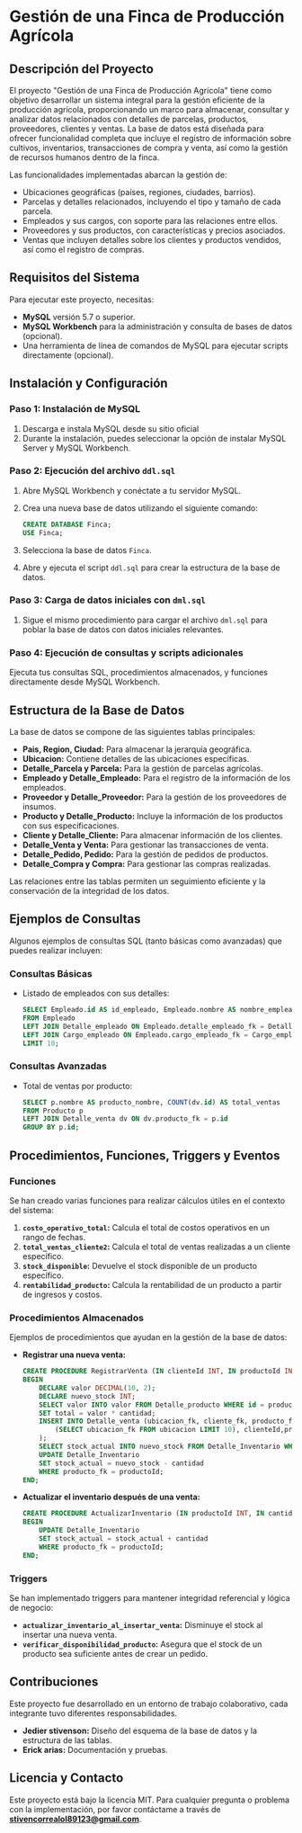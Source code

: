 # Gestión de una Finca de Producción Agrícola

## Descripción del Proyecto

El proyecto "Gestión de una Finca de Producción Agrícola" tiene como objetivo desarrollar un sistema integral para la gestión eficiente de la producción agrícola, proporcionando un marco para almacenar, consultar y analizar datos relacionados con detalles de parcelas, productos, proveedores, clientes y ventas. La base de datos está diseñada para ofrecer funcionalidad completa que incluye el registro de información sobre cultivos, inventarios, transacciones de compra y venta, así como la gestión de recursos humanos dentro de la finca.

Las funcionalidades implementadas abarcan la gestión de:

- Ubicaciones geográficas (países, regiones, ciudades, barrios).
- Parcelas y detalles relacionados, incluyendo el tipo y tamaño de cada parcela.
- Empleados y sus cargos, con soporte para las relaciones entre ellos.
- Proveedores y sus productos, con características y precios asociados.
- Ventas que incluyen detalles sobre los clientes y productos vendidos, así como el registro de compras.

## Requisitos del Sistema

Para ejecutar este proyecto, necesitas:

- **MySQL** versión 5.7 o superior.
- **MySQL Workbench** para la administración y consulta de bases de datos (opcional).
- Una herramienta de línea de comandos de MySQL para ejecutar scripts directamente (opcional).

## Instalación y Configuración

### Paso 1: Instalación de MySQL

1. Descarga e instala MySQL desde su sitio oficial
2. Durante la instalación, puedes seleccionar la opción de instalar MySQL Server y MySQL Workbench.

### Paso 2: Ejecución del archivo `ddl.sql`

1. Abre MySQL Workbench y conéctate a tu servidor MySQL.

2. Crea una nueva base de datos utilizando el siguiente comando:

   ```sql
   CREATE DATABASE Finca;
   USE Finca;
   ```

3. Selecciona la base de datos `Finca`.

4. Abre y ejecuta el script `ddl.sql` para crear la estructura de la base de datos.

### Paso 3: Carga de datos iniciales con `dml.sql`

1. Sigue el mismo procedimiento para cargar el archivo `dml.sql` para poblar la base de datos con datos iniciales relevantes.

### Paso 4: Ejecución de consultas y scripts adicionales

Ejecuta tus consultas SQL, procedimientos almacenados, y funciones directamente desde MySQL Workbench.

## Estructura de la Base de Datos

La base de datos se compone de las siguientes tablas principales:

- **Pais, Region, Ciudad:** Para almacenar la jerarquía geográfica.
- **Ubicacion:** Contiene detalles de las ubicaciones específicas.
- **Detalle_Parcela y Parcela:** Para la gestión de parcelas agrícolas.
- **Empleado y Detalle_Empleado:** Para el registro de la información de los empleados.
- **Proveedor y Detalle_Proveedor:** Para la gestión de los proveedores de insumos.
- **Producto y Detalle_Producto:** Incluye la información de los productos con sus especificaciones.
- **Cliente y Detalle_Cliente:** Para almacenar información de los clientes.
- **Detalle_Venta y Venta:** Para gestionar las transacciones de venta.
- **Detalle_Pedido, Pedido:** Para la gestión de pedidos de productos.
- **Detalle_Compra y Compra:** Para gestionar las compras realizadas.

Las relaciones entre las tablas permiten un seguimiento eficiente y la conservación de la integridad de los datos.

## Ejemplos de Consultas

Algunos ejemplos de consultas SQL (tanto básicas como avanzadas) que puedes realizar incluyen:

### Consultas Básicas

- Listado de empleados con sus detalles:

  

  ```sql
  SELECT Empleado.id AS id_empleado, Empleado.nombre AS nombre_empleado, Detalle_empleado.*, Cargo_empleado.*
  FROM Empleado
  LEFT JOIN Detalle_empleado ON Empleado.detalle_empleado_fk = Detalle_empleado.id
  LEFT JOIN Cargo_empleado ON Empleado.cargo_empleado_fk = Cargo_empleado.id
  LIMIT 10;
  ```

### Consultas Avanzadas

- Total de ventas por producto:

  

  ```sql
  SELECT p.nombre AS producto_nombre, COUNT(dv.id) AS total_ventas
  FROM Producto p
  LEFT JOIN Detalle_venta dv ON dv.producto_fk = p.id
  GROUP BY p.id;
  ```

## Procedimientos, Funciones, Triggers y Eventos

### Funciones

Se han creado varias funciones para realizar cálculos útiles en el contexto del sistema:

1. **`costo_operativo_total`:** Calcula el total de costos operativos en un rango de fechas.
2. **`total_ventas_cliente2`:** Calcula el total de ventas realizadas a un cliente específico.
3. **`stock_disponible`:** Devuelve el stock disponible de un producto específico.
4. **`rentabilidad_producto`:** Calcula la rentabilidad de un producto a partir de ingresos y costos.

### Procedimientos Almacenados

Ejemplos de procedimientos que ayudan en la gestión de la base de datos:

- **Registrar una nueva venta:**

  

  ```sql
  CREATE PROCEDURE RegistrarVenta (IN clienteId INT, IN productoId INT, IN cantidad INT, OUT total DECIMAL(10, 2))
  BEGIN
      DECLARE valor DECIMAL(10, 2);
      DECLARE nuevo_stock INT;
      SELECT valor INTO valor FROM Detalle_producto WHERE id = productoId;
      SET total = valor * cantidad;
      INSERT INTO Detalle_venta (ubicacion_fk, cliente_fk, producto_fk) VALUES (
          (SELECT ubicacion_fk FROM ubicacion LIMIT 10), clienteId,productoId
      );
      SELECT stock_actual INTO nuevo_stock FROM Detalle_Inventario WHERE producto_fk = productoId;
      UPDATE Detalle_Inventario
      SET stock_actual = nuevo_stock - cantidad
      WHERE producto_fk = productoId;
  END;
  ```

- **Actualizar el inventario después de una venta:**

  

  ```sql
  CREATE PROCEDURE ActualizarInventario (IN productoId INT, IN cantidad INT)
  BEGIN
      UPDATE Detalle_Inventario
      SET stock_actual = stock_actual + cantidad
      WHERE producto_fk = productoId;
  END;
  ```

### Triggers

Se han implementado triggers para mantener integridad referencial y lógica de negocio:

- **`actualizar_inventario_al_insertar_venta`:** Disminuye el stock al insertar una nueva venta.
- **`verificar_disponibilidad_producto`:** Asegura que el stock de un producto sea suficiente antes de crear un pedido.

## Contribuciones

Este proyecto fue desarrollado en un entorno de trabajo colaborativo, cada integrante tuvo diferentes responsabilidades.

- **Jedier stivenson:** Diseño del esquema de la base de datos y la estructura de las tablas.
- **Erick arias:** Documentación y pruebas.

## Licencia y Contacto

Este proyecto está bajo la licencia MIT. Para cualquier pregunta o problema con la implementación, por favor contáctame a través de **stivencorrealol89123@gmail.com**.

